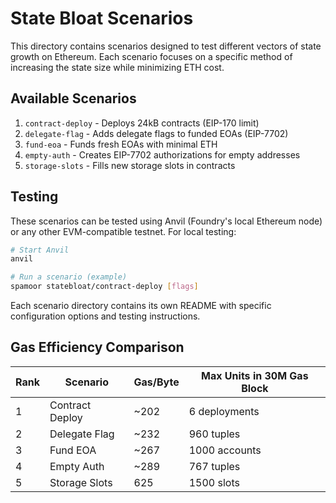 # State Bloat Scenarios

This directory contains scenarios designed to test different vectors of state growth on Ethereum. Each scenario focuses on a specific method of increasing the state size while minimizing ETH cost.

## Available Scenarios

1. `contract-deploy` - Deploys 24kB contracts (EIP-170 limit)
2. `delegate-flag` - Adds delegate flags to funded EOAs (EIP-7702)
3. `fund-eoa` - Funds fresh EOAs with minimal ETH
4. `empty-auth` - Creates EIP-7702 authorizations for empty addresses
5. `storage-slots` - Fills new storage slots in contracts

## Testing

These scenarios can be tested using Anvil (Foundry's local Ethereum node) or any other EVM-compatible testnet. For local testing:

```bash
# Start Anvil
anvil

# Run a scenario (example)
spamoor statebloat/contract-deploy [flags]
```

Each scenario directory contains its own README with specific configuration options and testing instructions.

## Gas Efficiency Comparison

| Rank | Scenario        | Gas/Byte | Max Units in 30M Gas Block |
| ---- | --------------- | -------- | -------------------------- |
| 1    | Contract Deploy | ~202     | 6 deployments              |
| 2    | Delegate Flag   | ~232     | 960 tuples                 |
| 3    | Fund EOA        | ~267     | 1000 accounts              |
| 4    | Empty Auth      | ~289     | 767 tuples                 |
| 5    | Storage Slots   | 625      | 1500 slots                 |